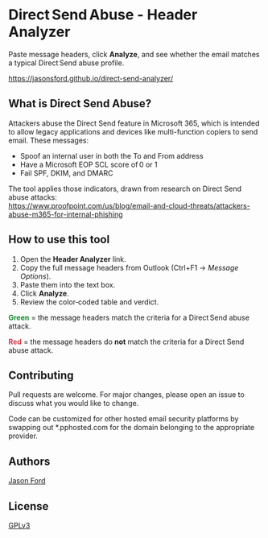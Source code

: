 # Direct Send Abuse - Header Analyzer
Paste message headers, click **Analyze**, and see whether the email matches a typical Direct Send abuse profile.

https://jasonsford.github.io/direct-send-analyzer/  

## What is Direct Send Abuse?
Attackers abuse the Direct Send feature in Microsoft 365, which is intended to allow legacy applications and devices like multi-function copiers to send email. These messages:

* Spoof an internal user in both the To and From address
* Have a Microsoft EOP SCL score of 0 or 1
* Fail SPF, DKIM, and DMARC

The tool applies those indicators, drawn from research on Direct Send abuse attacks:  
<https://www.proofpoint.com/us/blog/email-and-cloud-threats/attackers-abuse-m365-for-internal-phishing>

## How to use this tool
1. Open the **Header Analyzer** link.  
2. Copy the full message headers from Outlook (Ctrl+F1 → *Message Options*).  
3. Paste them into the text box.
4. Click **Analyze**.  
5. Review the color‑coded table and verdict.

**<span style="color:#14892c;">Green</span>** = the message headers match the criteria for a Direct Send abuse attack.

**<span style="color:#d73a49;">Red</span>** = the message headers do **not** match the criteria for a Direct Send abuse attack.

## Contributing
Pull requests are welcome. For major changes, please open an issue to discuss what you would like to change.

Code can be customized for other hosted email security platforms by swapping out *.pphosted.com for the domain belonging to the appropriate provider.

## Authors
[Jason Ford](http://jasonsford.com)

## License
[GPLv3](https://choosealicense.com/licenses/gpl-3.0/)
